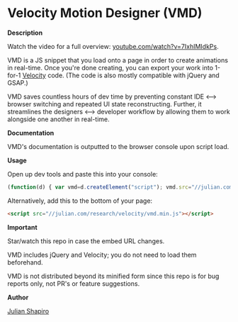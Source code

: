 Velocity Motion Designer (VMD)
===

**Description**

Watch the video for a full overview: [youtube.com/watch?v=7IxhIMIdkPs](https://www.youtube.com/watch?v=7IxhIMIdkPs&hd=1).

VMD is a JS snippet that you load onto a page in order to create animations in real-time. Once you're done creating, you can export your work into 1-for-1 [Velocity](http://VelocityJS.org) code. (The code is also mostly compatible with jQuery and GSAP.)

VMD saves countless hours of dev time by preventing constant IDE <--> browser switching and repeated UI state reconstructing. Further, it streamlines the designers <--> developer workflow by allowing them to work alongside one another in real-time.

**Documentation**

VMD's documentation is outputted to the browser console upon script load.

**Usage**

Open up dev tools and paste this into your console:  
```javascript
(function(d) { var vmd=d.createElement("script"); vmd.src="//julian.com/research/velocity/vmd.min.js"; d.body.appendChild(vmd); })(document);
```

Alternatively, add this to the bottom of your page:  
```html
<script src="//julian.com/research/velocity/vmd.min.js"></script>
```

**Important**

Star/watch this repo in case the embed URL changes.

VMD includes jQuery and Velocity; you do not need to load them beforehand.

VMD is not distributed beyond its minified form since this repo is for bug reports only, not PR's or feature suggestions.

**Author**

[Julian Shapiro](http://twitter.com/shapiro)
